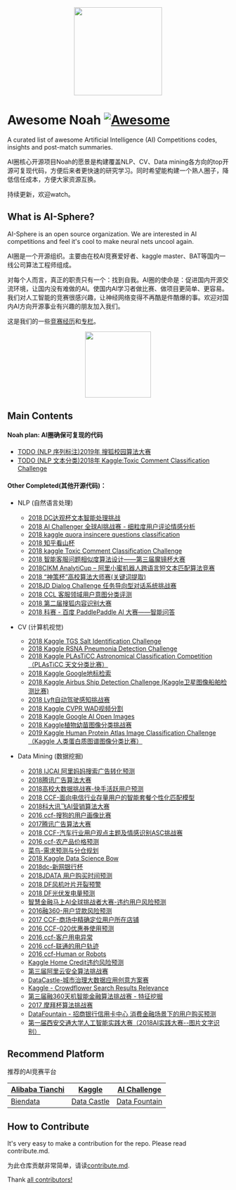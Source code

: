 <div align="center">
  <a href="https://zhuanlan.zhihu.com/c_1059141282965864448">
    <img width="200" heigth="200" src="https://aigroupz-1258285787.cos.ap-shanghai.myqcloud.com/blog/15504154942327.jpg">
  </a>
</div>


# Awesome Noah [![Awesome](https://cdn.rawgit.com/sindresorhus/awesome/d7305f38d29fed78fa85652e3a63e154dd8e8829/media/badge.svg)](https://github.com/sindresorhus/awesome)

A curated list of awesome Artificial Intelligence (AI) Competitions codes, insights and post-match summaries.

AI圈核心开源项目Noah的愿景是构建覆盖NLP、CV、Data mining各方向的top开源可复现代码，方便后来者更快速的研究学习。同时希望能构建一个熟人圈子，降低信任成本，方便大家资源互换。

持续更新，欢迎watch。

## What is AI-Sphere?

AI-Sphere is an open source organization. We are interested in AI competitions and feel it's cool to make neural nets uncool again.

AI圈是一个开源组织。主要由在校AI竞赛爱好者、kaggle master、BAT等国内一线公司算法工程师组成。

对每个人而言，真正的职责只有一个：找到自我。AI圈的使命是：促进国内开源交流环境，让国内没有难做的AI。使国内AI学习者做比赛、做项目更简单、更容易。我们对人工智能的竞赛很感兴趣，让神经网络变得不再酷是件酷爆的事。欢迎对国内AI方向开源事业有兴趣的朋友加入我们。

这是我们的一些[竞赛经历](https://github.com/AI-Sphere/Awesome-AI-Competition/blob/master/res/honor.md)和[专栏](https://zhuanlan.zhihu.com/c_1059141282965864448)。

<div align="center">
  <a href="https://zhuanlan.zhihu.com/c_1059141282965864448">
    <img width="150" heigth="150" src="https://aigroupz-1258285787.cos.ap-shanghai.myqcloud.com/blog/%E6%89%AB%E7%A0%81%E5%85%AC%E4%BC%97%E5%8F%B7.png">
  </a>
</div>


## Main Contents

#### Noah plan: AI圈确保可复现的代码

- [TODO (NLP 序列标注)2019年 搜狐校园算法大赛](https://github.com/nlpjoe/sohu-2019-awesome-bert)
- [TODO (NLP 文本分类)2018年 Kaggle:Toxic Comment Classification Challenge ](https://github.com/jetou/toxic_comment)

#### Other Completed(其他开源代码)：

- NLP (自然语言处理)
    - [2018 DC达观杯文本智能处理挑战](https://github.com/AI-Sphere/Awesome-Noah/tree/master/NLP/2018%20DC%E8%BE%BE%E8%A7%82%E6%9D%AF%E6%96%87%E6%9C%AC%E6%99%BA%E8%83%BD%E5%A4%84%E7%90%86%E6%8C%91%E6%88%98)
    - [2018 AI Challenger 全球AI挑战赛 - 细粒度用户评论情感分析](https://github.com/AI-Sphere/Awesome-Noah/tree/master/NLP/2018%20AI%20Challenger%20%E5%85%A8%E7%90%83AI%E6%8C%91%E6%88%98%E8%B5%9B%20-%20%E7%BB%86%E7%B2%92%E5%BA%A6%E7%94%A8%E6%88%B7%E8%AF%84%E8%AE%BA%E6%83%85%E6%84%9F%E5%88%86%E6%9E%90)
    - [2018 kaggle quora insincere questions classification](https://github.com/AI-Sphere/Awesome-Noah/tree/master/NLP/2018%20kaggle%20quora%20insincere%20questions%20classification)
    - [2018 知乎看山杯](https://github.com/AI-Sphere/Awesome-Noah/tree/master/NLP/2018%20%E7%9F%A5%E4%B9%8E%E7%9C%8B%E5%B1%B1%E6%9D%AF)
    - [2018 kaggle Toxic Comment Classification Challenge](https://github.com/AI-Sphere/Awesome-Noah/tree/master/NLP/2018%20kaggle%20Toxic%20Comment%20Classification%20Challenge)
    - [2018 智能客服问题相似度算法设计——第三届魔镜杯大赛](https://github.com/AI-Sphere/Awesome-Noah/tree/master/NLP/2018%20%E6%99%BA%E8%83%BD%E5%AE%A2%E6%9C%8D%E9%97%AE%E9%A2%98%E7%9B%B8%E4%BC%BC%E5%BA%A6%E7%AE%97%E6%B3%95%E8%AE%BE%E8%AE%A1%E2%80%94%E2%80%94%E7%AC%AC%E4%B8%89%E5%B1%8A%E9%AD%94%E9%95%9C%E6%9D%AF%E5%A4%A7%E8%B5%9B)
    - [2018CIKM AnalytiCup – 阿里小蜜机器人跨语言短文本匹配算法竞赛](https://github.com/AI-Sphere/Awesome-Noah/tree/master/NLP/2018CIKM%20AnalytiCup%20%E2%80%93%20%E9%98%BF%E9%87%8C%E5%B0%8F%E8%9C%9C%E6%9C%BA%E5%99%A8%E4%BA%BA%E8%B7%A8%E8%AF%AD%E8%A8%80%E7%9F%AD%E6%96%87%E6%9C%AC%E5%8C%B9%E9%85%8D%E7%AE%97%E6%B3%95%E7%AB%9E%E8%B5%9B)
    - [2018 “神策杯”高校算法大师赛(关键词提取)](https://github.com/AI-Sphere/Awesome-Noah/tree/master/NLP/2018%20%E2%80%9C%E7%A5%9E%E7%AD%96%E6%9D%AF%E2%80%9D%E9%AB%98%E6%A0%A1%E7%AE%97%E6%B3%95%E5%A4%A7%E5%B8%88%E8%B5%9B%28%E5%85%B3%E9%94%AE%E8%AF%8D%E6%8F%90%E5%8F%96%29)
    - [2018JD Dialog Challenge 任务导向型对话系统挑战赛](https://github.com/AI-Sphere/Awesome-Noah/tree/master/NLP/2018JD%20Dialog%20Challenge%20%E4%BB%BB%E5%8A%A1%E5%AF%BC%E5%90%91%E5%9E%8B%E5%AF%B9%E8%AF%9D%E7%B3%BB%E7%BB%9F%E6%8C%91%E6%88%98%E8%B5%9B)
    - [2018 CCL 客服领域用户意图分类评测](https://github.com/AI-Sphere/Awesome-Noah/tree/master/NLP/2018%20CCL%20%E5%AE%A2%E6%9C%8D%E9%A2%86%E5%9F%9F%E7%94%A8%E6%88%B7%E6%84%8F%E5%9B%BE%E5%88%86%E7%B1%BB%E8%AF%84%E6%B5%8B)
    - [2018 第二届搜狐内容识别大赛](https://github.com/AI-Sphere/Awesome-Noah/tree/master/NLP/2018%20%E7%AC%AC%E4%BA%8C%E5%B1%8A%E6%90%9C%E7%8B%90%E5%86%85%E5%AE%B9%E8%AF%86%E5%88%AB%E5%A4%A7%E8%B5%9B)
    - [2018 科赛 - 百度 PaddlePaddle AI 大赛——智能问答](https://github.com/AI-Sphere/Awesome-Noah/tree/master/NLP/2018%20%E7%A7%91%E8%B5%9B%20-%20%E7%99%BE%E5%BA%A6%20PaddlePaddle%20AI%20%E5%A4%A7%E8%B5%9B%E2%80%94%E2%80%94%E6%99%BA%E8%83%BD%E9%97%AE%E7%AD%94)

- CV (计算机视觉)
    - [2018 Kaggle TGS Salt Identification Challenge](https://github.com/AI-Sphere/Awesome-Noah/tree/master/CV/2018%20Kaggle%20TGS%20Salt%20Identification%20Challenge)
    - [2018 Kaggle RSNA Pneumonia Detection Challenge](https://github.com/AI-Sphere/Awesome-Noah/tree/master/CV/2018%20Kaggle%20RSNA%20Pneumonia%20Detection%20Challenge)
    - [2018 Kaggle PLAsTiCC Astronomical Classification Competition（PLAsTiCC 天文分类比赛）](https://github.com/AI-Sphere/Awesome-Noah/tree/master/CV/2018%20Kaggle%20PLAsTiCC%20Astronomical%20Classification%20Competition%EF%BC%88PLAsTiCC%20%E5%A4%A9%E6%96%87%E5%88%86%E7%B1%BB%E6%AF%94%E8%B5%9B%EF%BC%89)
    - [2018 Kaggle Google地标检索](https://github.com/AI-Sphere/Awesome-Noah/tree/master/CV/2018%20Kaggle%20Google%E5%9C%B0%E6%A0%87%E6%A3%80%E7%B4%A2)
    - [2018 Kaggle Airbus Ship Detection Challenge (Kaggle卫星图像船舶检测比赛)](https://github.com/AI-Sphere/Awesome-Noah/tree/master/CV/2018%20Kaggle%20Airbus%20Ship%20Detection%20Challenge%20%28Kaggle%E5%8D%AB%E6%98%9F%E5%9B%BE%E5%83%8F%E8%88%B9%E8%88%B6%E6%A3%80%E6%B5%8B%E6%AF%94%E8%B5%9B%29)
    - [2018 Lyft自动驾驶感知挑战赛](https://github.com/AI-Sphere/Awesome-Noah/tree/master/CV/2018%20Lyft%E8%87%AA%E5%8A%A8%E9%A9%BE%E9%A9%B6%E6%84%9F%E7%9F%A5%E6%8C%91%E6%88%98%E8%B5%9B)
    - [2018 Kaggle CVPR WAD视频分割](https://github.com/AI-Sphere/Awesome-Noah/tree/master/CV/2018%20Kaggle%20CVPR%20WAD%E8%A7%86%E9%A2%91%E5%88%86%E5%89%B2)
    - [2018 Kaggle Google AI Open Images](https://github.com/AI-Sphere/Awesome-Noah/tree/master/CV/2018%20Kaggle%20Google%20AI%20Open%20Images)
    - [2018 Kaggle植物幼苗图像分类挑战赛](https://github.com/AI-Sphere/Awesome-Noah/tree/master/CV/2018%20Kaggle%E6%A4%8D%E7%89%A9%E5%B9%BC%E8%8B%97%E5%9B%BE%E5%83%8F%E5%88%86%E7%B1%BB%E6%8C%91%E6%88%98%E8%B5%9B)
    - [2019 Kaggle Human Protein Atlas Image Classification Challenge（Kaggle 人类蛋白质图谱图像分类比赛）](https://github.com/AI-Sphere/Awesome-Noah/tree/master/CV/2019%20Kaggle%20Human%20Protein%20Atlas%20Image%20Classification%20Challenge%EF%BC%88Kaggle%20%E4%BA%BA%E7%B1%BB%E8%9B%8B%E7%99%BD%E8%B4%A8%E5%9B%BE%E8%B0%B1%E5%9B%BE%E5%83%8F%E5%88%86%E7%B1%BB%E6%AF%94%E8%B5%9B%EF%BC%89)

- Data Mining (数据挖掘)
    - [2018 IJCAI 阿里妈妈搜索广告转化预测](https://github.com/AI-Sphere/Awesome-Noah/tree/master/Data%20Mining/2018%20IJCAI%20%E9%98%BF%E9%87%8C%E5%A6%88%E5%A6%88%E6%90%9C%E7%B4%A2%E5%B9%BF%E5%91%8A%E8%BD%AC%E5%8C%96%E9%A2%84%E6%B5%8B)
    - [2018腾讯广告算法大赛](https://github.com/AI-Sphere/Awesome-Noah/tree/master/Data%20Mining/2018%E8%85%BE%E8%AE%AF%E5%B9%BF%E5%91%8A%E7%AE%97%E6%B3%95%E5%A4%A7%E8%B5%9B)
    - [2018高校大数据挑战赛-快手活跃用户预测](https://github.com/AI-Sphere/Awesome-Noah/tree/master/Data%20Mining/2018%E9%AB%98%E6%A0%A1%E5%A4%A7%E6%95%B0%E6%8D%AE%E6%8C%91%E6%88%98%E8%B5%9B-%E5%BF%AB%E6%89%8B%E6%B4%BB%E8%B7%83%E7%94%A8%E6%88%B7%E9%A2%84%E6%B5%8B)
    - [2018 CCF-面向电信行业存量用户的智能套餐个性化匹配模型](https://github.com/AI-Sphere/Awesome-Noah/tree/master/Data%20Mining/2018%20CCF-%E9%9D%A2%E5%90%91%E7%94%B5%E4%BF%A1%E8%A1%8C%E4%B8%9A%E5%AD%98%E9%87%8F%E7%94%A8%E6%88%B7%E7%9A%84%E6%99%BA%E8%83%BD%E5%A5%97%E9%A4%90%E4%B8%AA%E6%80%A7%E5%8C%96%E5%8C%B9%E9%85%8D%E6%A8%A1%E5%9E%8B)
    - [2018科大讯飞AI营销算法大赛](https://github.com/AI-Sphere/Awesome-Noah/tree/master/Data%20Mining/2018%E7%A7%91%E5%A4%A7%E8%AE%AF%E9%A3%9EAI%E8%90%A5%E9%94%80%E7%AE%97%E6%B3%95%E5%A4%A7%E8%B5%9B)
    - [2016 ccf-搜狗的用户画像比赛](https://github.com/AI-Sphere/Awesome-Noah/tree/master/Data%20Mining/2016%20ccf-%E6%90%9C%E7%8B%97%E7%9A%84%E7%94%A8%E6%88%B7%E7%94%BB%E5%83%8F%E6%AF%94%E8%B5%9B)
    - [2017腾讯广告算法大赛](https://github.com/AI-Sphere/Awesome-Noah/tree/master/Data%20Mining/2017%E8%85%BE%E8%AE%AF%E5%B9%BF%E5%91%8A%E7%AE%97%E6%B3%95%E5%A4%A7%E8%B5%9B)
    - [2018 CCF-汽车行业用户观点主题及情感识别ASC挑战赛](https://github.com/AI-Sphere/Awesome-Noah/tree/master/Data%20Mining/2018%20CCF-%E6%B1%BD%E8%BD%A6%E8%A1%8C%E4%B8%9A%E7%94%A8%E6%88%B7%E8%A7%82%E7%82%B9%E4%B8%BB%E9%A2%98%E5%8F%8A%E6%83%85%E6%84%9F%E8%AF%86%E5%88%ABASC%E6%8C%91%E6%88%98%E8%B5%9B)
    - [2016 ccf-农产品价格预测](https://github.com/AI-Sphere/Awesome-Noah/tree/master/Data%20Mining/2016%20ccf-%E5%86%9C%E4%BA%A7%E5%93%81%E4%BB%B7%E6%A0%BC%E9%A2%84%E6%B5%8B)
    - [菜鸟-需求预测与分仓规划](https://github.com/AI-Sphere/Awesome-Noah/tree/master/Data%20Mining/%E8%8F%9C%E9%B8%9F-%E9%9C%80%E6%B1%82%E9%A2%84%E6%B5%8B%E4%B8%8E%E5%88%86%E4%BB%93%E8%A7%84%E5%88%92)
    - [2018 Kaggle Data Science Bow](https://github.com/AI-Sphere/Awesome-Noah/tree/master/Data%20Mining/2018%20Kaggle%20Data%20Science%20Bow)
    - [2018dc-新网银行杯](https://github.com/AI-Sphere/Awesome-Noah/tree/master/Data%20Mining/2018dc-%E6%96%B0%E7%BD%91%E9%93%B6%E8%A1%8C%E6%9D%AF)
    - [2018JDATA 用户购买时间预测](https://github.com/AI-Sphere/Awesome-Noah/tree/master/Data%20Mining/2018JDATA%20%E7%94%A8%E6%88%B7%E8%B4%AD%E4%B9%B0%E6%97%B6%E9%97%B4%E9%A2%84%E6%B5%8B)
    - [2018 DF风机叶片开裂预警](https://github.com/AI-Sphere/Awesome-Noah/tree/master/Data%20Mining/2018%20DF%E9%A3%8E%E6%9C%BA%E5%8F%B6%E7%89%87%E5%BC%80%E8%A3%82%E9%A2%84%E8%AD%A6)
    - [2018 DF光伏发电量预测](https://github.com/AI-Sphere/Awesome-Noah/tree/master/Data%20Mining/2018%20DF%E5%85%89%E4%BC%8F%E5%8F%91%E7%94%B5%E9%87%8F%E9%A2%84%E6%B5%8B)
    - [智慧金融马上AI全球挑战者大赛-违约用户风险预测](https://github.com/AI-Sphere/Awesome-Noah/tree/master/Data%20Mining/%E6%99%BA%E6%85%A7%E9%87%91%E8%9E%8D%E9%A9%AC%E4%B8%8AAI%E5%85%A8%E7%90%83%E6%8C%91%E6%88%98%E8%80%85%E5%A4%A7%E8%B5%9B-%E8%BF%9D%E7%BA%A6%E7%94%A8%E6%88%B7%E9%A3%8E%E9%99%A9%E9%A2%84%E6%B5%8B)
    - [2016融360-用户贷款风险预测](https://github.com/AI-Sphere/Awesome-Noah/tree/master/Data%20Mining/2016%E8%9E%8D360-%E7%94%A8%E6%88%B7%E8%B4%B7%E6%AC%BE%E9%A3%8E%E9%99%A9%E9%A2%84%E6%B5%8B)
    - [2017 CCF-商场中精确定位用户所在店铺](https://github.com/AI-Sphere/Awesome-Noah/tree/master/Data%20Mining/2017%20CCF-%E5%95%86%E5%9C%BA%E4%B8%AD%E7%B2%BE%E7%A1%AE%E5%AE%9A%E4%BD%8D%E7%94%A8%E6%88%B7%E6%89%80%E5%9C%A8%E5%BA%97%E9%93%BA)
    - [2016 CCF-020优惠券使用预测](https://github.com/AI-Sphere/Awesome-Noah/tree/master/Data%20Mining/2016%20CCF-020%E4%BC%98%E6%83%A0%E5%88%B8%E4%BD%BF%E7%94%A8%E9%A2%84%E6%B5%8B)
    - [2016 ccf-客户用电异常](https://github.com/AI-Sphere/Awesome-Noah/tree/master/Data%20Mining/2016%20ccf-%E5%AE%A2%E6%88%B7%E7%94%A8%E7%94%B5%E5%BC%82%E5%B8%B8)
    - [2016 ccf-联通的用户轨迹](https://github.com/AI-Sphere/Awesome-Noah/tree/master/Data%20Mining/2016%20ccf-%E8%81%94%E9%80%9A%E7%9A%84%E7%94%A8%E6%88%B7%E8%BD%A8%E8%BF%B9)
    - [2016 ccf-Human or Robots](https://github.com/AI-Sphere/Awesome-Noah/tree/master/Data%20Mining/2016%20ccf-Human%20or%20Robots)
    - [Kaggle Home Credit违约风险预测](https://github.com/AI-Sphere/Awesome-Noah/tree/master/Data%20Mining/Kaggle%20Home%20Credit%E8%BF%9D%E7%BA%A6%E9%A3%8E%E9%99%A9%E9%A2%84%E6%B5%8B)
    - [第三届阿里云安全算法挑战赛](https://github.com/AI-Sphere/Awesome-Noah/tree/master/Data%20Mining/%E7%AC%AC%E4%B8%89%E5%B1%8A%E9%98%BF%E9%87%8C%E4%BA%91%E5%AE%89%E5%85%A8%E7%AE%97%E6%B3%95%E6%8C%91%E6%88%98%E8%B5%9B)
    - [DataCastle-城市治理大数据应用创意方案赛](https://github.com/AI-Sphere/Awesome-Noah/tree/master/Data%20Mining/DataCastle-%E5%9F%8E%E5%B8%82%E6%B2%BB%E7%90%86%E5%A4%A7%E6%95%B0%E6%8D%AE%E5%BA%94%E7%94%A8%E5%88%9B%E6%84%8F%E6%96%B9%E6%A1%88%E8%B5%9B)
    - [Kaggle - Crowdflower Search Results Relevance](https://github.com/AI-Sphere/Awesome-Noah/tree/master/Data%20Mining/Kaggle%20-%20Crowdflower%20Search%20Results%20Relevance)
    - [第三届融360天机智能金融算法挑战赛 - 特征挖掘](https://github.com/AI-Sphere/Awesome-Noah/tree/master/Data%20Mining/%E7%AC%AC%E4%B8%89%E5%B1%8A%E8%9E%8D360%E5%A4%A9%E6%9C%BA%E6%99%BA%E8%83%BD%E9%87%91%E8%9E%8D%E7%AE%97%E6%B3%95%E6%8C%91%E6%88%98%E8%B5%9B%20-%20%E7%89%B9%E5%BE%81%E6%8C%96%E6%8E%98)
    - [2017 摩拜杯算法挑战赛](https://github.com/AI-Sphere/Awesome-Noah/tree/master/Data%20Mining/2017%20%E6%91%A9%E6%8B%9C%E6%9D%AF%E7%AE%97%E6%B3%95%E6%8C%91%E6%88%98%E8%B5%9B)
    - [DataFountain - 招商银行信用卡中心 消费金融场景下的用户购买预测](https://github.com/AI-Sphere/Awesome-Noah/tree/master/Data%20Mining/DataFountain%20-%20%E6%8B%9B%E5%95%86%E9%93%B6%E8%A1%8C%E4%BF%A1%E7%94%A8%E5%8D%A1%E4%B8%AD%E5%BF%83%20%E6%B6%88%E8%B4%B9%E9%87%91%E8%9E%8D%E5%9C%BA%E6%99%AF%E4%B8%8B%E7%9A%84%E7%94%A8%E6%88%B7%E8%B4%AD%E4%B9%B0%E9%A2%84%E6%B5%8B)
    - [第一届西安交通大学人工智能实践大赛（2018AI实践大赛--图片文字识别）](https://github.com/AI-Sphere/Awesome-Noah/tree/master/Data%20Mining/%E7%AC%AC%E4%B8%80%E5%B1%8A%E8%A5%BF%E5%AE%89%E4%BA%A4%E9%80%9A%E5%A4%A7%E5%AD%A6%E4%BA%BA%E5%B7%A5%E6%99%BA%E8%83%BD%E5%AE%9E%E8%B7%B5%E5%A4%A7%E8%B5%9B%EF%BC%882018AI%E5%AE%9E%E8%B7%B5%E5%A4%A7%E8%B5%9B--%E5%9B%BE%E7%89%87%E6%96%87%E5%AD%97%E8%AF%86%E5%88%AB%EF%BC%89)

## Recommend Platform

推荐的AI竞赛平台

|[Alibaba Tianchi](https://tianchi.aliyun.com/home/)|[Kaggle](https://www.kaggle.com/)|[AI Challenge](https://challenger.ai/competitions)|
|----|----|----|
|[Biendata](https://biendata.com/)|[Data Castle](http://www.pkbigdata.com/common/cmptIndex.html)|[Data Fountain](https://www.datafountain.cn/)|



## How to Contribute

It's very easy to make a contribution for the repo. Please read contribute.md.

为此仓库贡献非常简单，请读[contribute.md](https://github.com/AI-Sphere/Awesome-AI-Competitions/blob/master/res/contribute.md).

Thank [all contributors!](https://github.com/AI-Sphere/Awesome-AI-Competitions/graphs/contributors)


